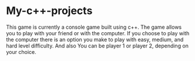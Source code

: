 # My-c++-projects
This game is currently a console game built using c++.
The game allows you to play with your friend or with the computer. 
If you choose to play with the computer there is an option you make to play with easy, medium, and hard level difficulty.
And also You can be player 1 or player 2, depending on your choice.



